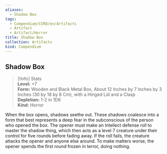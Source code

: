 ```yaml
---
aliases:
  - Shadow Box
tags:
  - Compendium/CSRD/en/Artifacts
  - Artifact
  - Artifact/Horror
title: Shadow Box
collection: Artifacts
kind: Compendium
---
```

## Shadow Box  
>[!info] Stats  
> **Level:** +7  
> **Form:** Wooden and Black Metal Box, About 12 Inches by 7 Inches by 3 Inches (30 by 18 by 8 Cm), with a Hinged Lid and a Clasp  
> **Depletion:** 1-2 in 1D6  
> **Kind:** Horror
  
When the box opens, shadows seethe out. These shadows coalesce into a form that best represents a deep fear in the subconscious of the person who opened the box. The opener must make an Intellect defense roll to master the shadow thing, which then acts as a level 7 creature under their control for five rounds before fading away. If the roll fails, the creature attacks the opener and anyone else around. To make matters worse, the opener spends the first round frozen in terror, doing nothing.